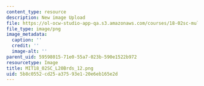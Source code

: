 ```yaml
---
content_type: resource
description: New image Upload
file: https://ol-ocw-studio-app-qa.s3.amazonaws.com/courses/18-02sc-multivariable-calculus-fall-2010/5b8c0552cd25a37593e120e6eb165e2d_MIT18_02SC_L20Brds_12.png
file_type: image/png
image_metadata:
  caption: ''
  credit: ''
  image-alt: ''
parent_uid: 59598015-71e0-55a7-023b-590e1522b972
resourcetype: Image
title: MIT18_02SC_L20Brds_12.png
uid: 5b8c0552-cd25-a375-93e1-20e6eb165e2d
---
```

